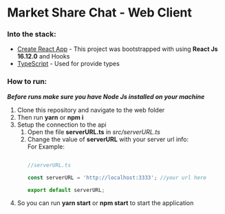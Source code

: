 # Market Share Chat - Web Client

### Into the stack:

- [Create React App](https://github.com/facebook/create-react-app "Create React App") - This project was bootstrapped with using __React Js 16.12.0__ and Hooks
- [TypeScript]( https://www.typescriptlang.org/ "TypeScript") - Used for provide types


### How to run:

***Before runs make sure you have Node Js installed on your machine***

1. Clone this repository and navigate to the web folder
2. Then run __yarn__ or __npm i__
3. Setup the connection to the api
    1. Open the file **serverURL.ts** in _src/serverURL.ts_
    2. Change the value of **serverURL** with your server url info:  
         For Example:
        ```javascript

        //serverURL.ts
        
       const serverURL = 'http://localhost:3333'; //your url here

       export default serverURL;

        
        ```
4. So you can run __yarn start__ or __npm start__ to start the application
